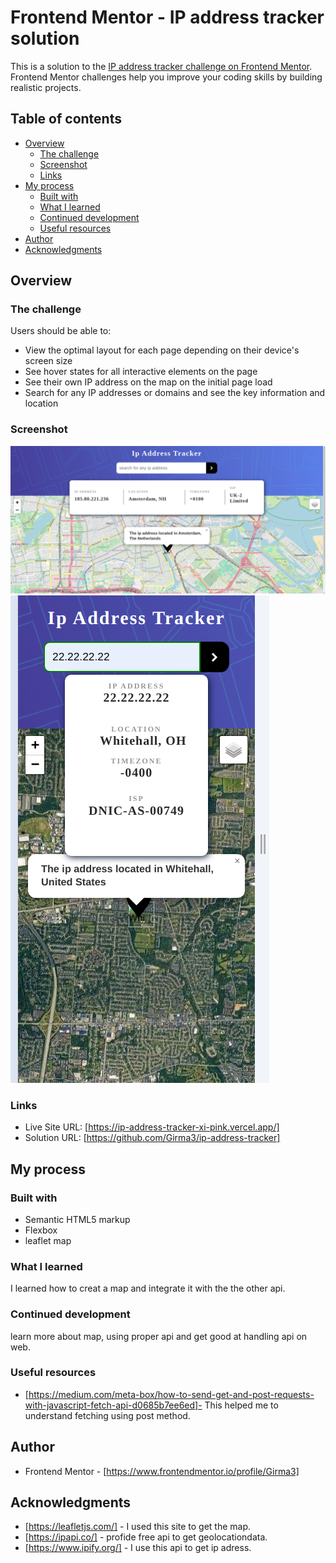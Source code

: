 # Frontend Mentor - IP address tracker solution

This is a solution to the [IP address tracker challenge on Frontend Mentor](https://www.frontendmentor.io/challenges/ip-address-tracker-I8-0yYAH0). Frontend Mentor challenges help you improve your coding skills by building realistic projects. 

## Table of contents

- [Overview](#overview)
  - [The challenge](#the-challenge)
  - [Screenshot](#screenshot)
  - [Links](#links)
- [My process](#my-process)
  - [Built with](#built-with)
  - [What I learned](#what-i-learned)
  - [Continued development](#continued-development)
  - [Useful resources](#useful-resources)
- [Author](#author)
- [Acknowledgments](#acknowledgments)



## Overview

### The challenge

Users should be able to:

- View the optimal layout for each page depending on their device's screen size
- See hover states for all interactive elements on the page
- See their own IP address on the map on the initial page load
- Search for any IP addresses or domains and see the key information and location

### Screenshot

![desktop-design](/src/assets/images/desktop-design.png)
![mobile-design](/src/assets/images/mobile-design.png)


### Links

- Live Site URL: [https://ip-address-tracker-xi-pink.vercel.app/]
- Solution URL: [https://github.com/Girma3/ip-address-tracker]

## My process

### Built with

- Semantic HTML5 markup
- Flexbox
- leaflet map

### What I learned
I learned how to creat a map and integrate it  with the the  other api.

### Continued development

learn more about map, using proper api and get good at handling api on web.



### Useful resources

- [https://medium.com/meta-box/how-to-send-get-and-post-requests-with-javascript-fetch-api-d0685b7ee6ed]- This helped me to understand fetching using post method.

## Author
- Frontend Mentor - [https://www.frontendmentor.io/profile/Girma3]

## Acknowledgments
- [https://leafletjs.com/] - I used this site to get the map.
- [https://ipapi.co/] - profide free api to get geolocationdata.
- [https://www.ipify.org/] - I use this api to get ip adress.


